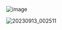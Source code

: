 ![image](https://github.com/ZavenGaloyan/YEAR_2/assets/111752809/1d6e3ce0-0fe5-4ddf-80d7-39a112173613)

![20230913_002511](https://github.com/ZavenGaloyan/YEAR_2/assets/111752809/ec706097-63e5-458c-b974-788381067d60)
